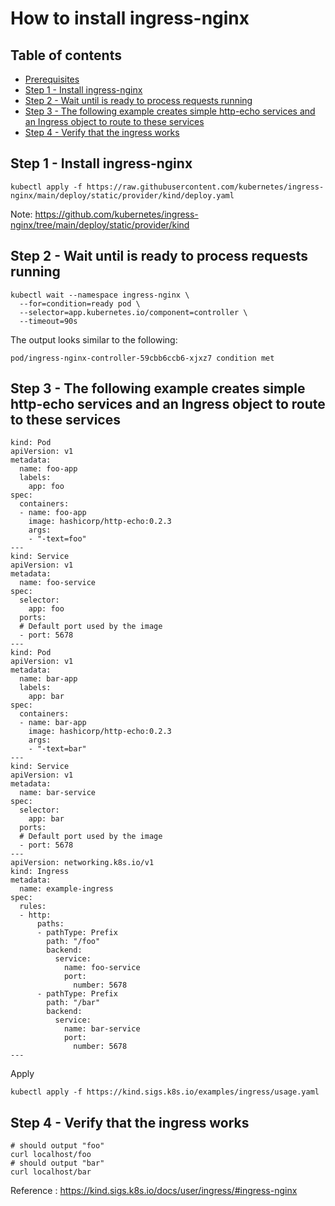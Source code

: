 # How to install ingress-nginx
## Table of contents
  - [Prerequisites](#prerequisites)
  - [Step 1 - Install ingress-nginx](#step-1---install-ingress-nginx)
  - [Step 2 - Wait until is ready to process requests running](#step-2---wait-until-is-ready-to-process-requests-running)
  - [Step 3 - The following example creates simple http-echo services and an Ingress object to route to these services](#step-3---the-following-example-creates-simple-http-echo-services-and-an-ingress-object-to-route-to-these-services)
  - [Step 4 - Verify that the ingress works](#step-4---verify-that-the-ingress-works)
## Step 1 - Install ingress-nginx
```shell
kubectl apply -f https://raw.githubusercontent.com/kubernetes/ingress-nginx/main/deploy/static/provider/kind/deploy.yaml
```
Note: https://github.com/kubernetes/ingress-nginx/tree/main/deploy/static/provider/kind
## Step 2 - Wait until is ready to process requests running
```shell
kubectl wait --namespace ingress-nginx \
  --for=condition=ready pod \
  --selector=app.kubernetes.io/component=controller \
  --timeout=90s
```
The output looks similar to the following:
```shell
pod/ingress-nginx-controller-59cbb6ccb6-xjxz7 condition met
```
## Step 3 - The following example creates simple http-echo services and an Ingress object to route to these services
```shell
kind: Pod
apiVersion: v1
metadata:
  name: foo-app
  labels:
    app: foo
spec:
  containers:
  - name: foo-app
    image: hashicorp/http-echo:0.2.3
    args:
    - "-text=foo"
---
kind: Service
apiVersion: v1
metadata:
  name: foo-service
spec:
  selector:
    app: foo
  ports:
  # Default port used by the image
  - port: 5678
---
kind: Pod
apiVersion: v1
metadata:
  name: bar-app
  labels:
    app: bar
spec:
  containers:
  - name: bar-app
    image: hashicorp/http-echo:0.2.3
    args:
    - "-text=bar"
---
kind: Service
apiVersion: v1
metadata:
  name: bar-service
spec:
  selector:
    app: bar
  ports:
  # Default port used by the image
  - port: 5678
---
apiVersion: networking.k8s.io/v1
kind: Ingress
metadata:
  name: example-ingress
spec:
  rules:
  - http:
      paths:
      - pathType: Prefix
        path: "/foo"
        backend:
          service:
            name: foo-service
            port:
              number: 5678
      - pathType: Prefix
        path: "/bar"
        backend:
          service:
            name: bar-service
            port:
              number: 5678
---
```
Apply
```shell
kubectl apply -f https://kind.sigs.k8s.io/examples/ingress/usage.yaml
```
## Step 4 - Verify that the ingress works
```shell
# should output "foo"
curl localhost/foo
# should output "bar"
curl localhost/bar
```
Reference : https://kind.sigs.k8s.io/docs/user/ingress/#ingress-nginx



